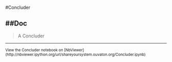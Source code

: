 
<!--
FrozenIsBool False
-->

#Concluder

##Doc
----


> 
> A Concluder
> 
> 

----

<small>
View the Concluder notebook on [NbViewer](http://nbviewer.ipython.org/url/shareyoursystem.ouvaton.org/Concluder.ipynb)
</small>

